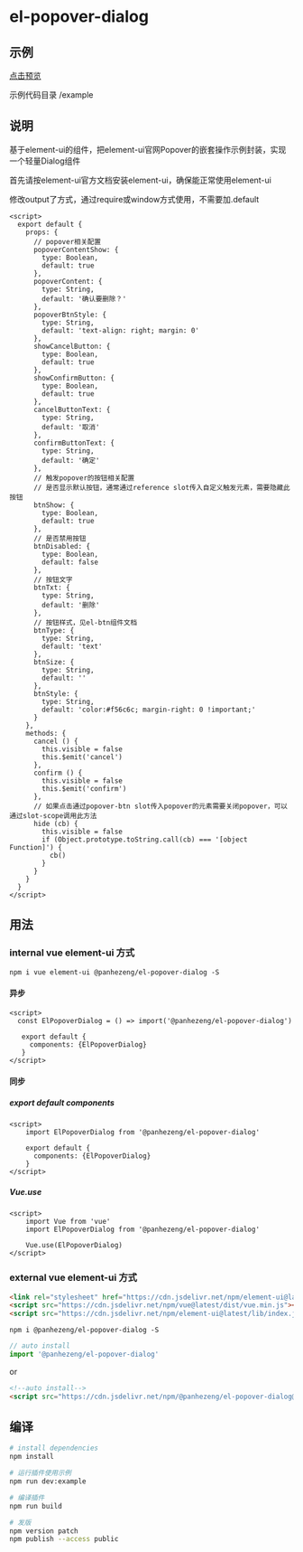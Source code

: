 # el-popover-dialog

## 示例

[点击预览](https://panhezeng.github.io/el-popover-dialog/)

示例代码目录 /example

## 说明

基于element-ui的组件，把element-ui官网Popover的嵌套操作示例封装，实现一个轻量Dialog组件

首先请按element-ui官方文档安装element-ui，确保能正常使用element-ui

修改output了方式，通过require或window方式使用，不需要加.default

```vue
<script>
  export default {
    props: {
      // popover相关配置
      popoverContentShow: {
        type: Boolean,
        default: true
      },
      popoverContent: {
        type: String,
        default: '确认要删除？'
      },
      popoverBtnStyle: {
        type: String,
        default: 'text-align: right; margin: 0'
      },
      showCancelButton: {
        type: Boolean,
        default: true
      },
      showConfirmButton: {
        type: Boolean,
        default: true
      },
      cancelButtonText: {
        type: String,
        default: '取消'
      },
      confirmButtonText: {
        type: String,
        default: '确定'
      },
      // 触发popover的按钮相关配置
      // 是否显示默认按钮，通常通过reference slot传入自定义触发元素，需要隐藏此按钮
      btnShow: {
        type: Boolean,
        default: true
      },
      // 是否禁用按钮
      btnDisabled: {
        type: Boolean,
        default: false
      },
      // 按钮文字
      btnTxt: {
        type: String,
        default: '删除'
      },
      // 按钮样式，见el-btn组件文档
      btnType: {
        type: String,
        default: 'text'
      },
      btnSize: {
        type: String,
        default: ''
      },
      btnStyle: {
        type: String,
        default: 'color:#f56c6c; margin-right: 0 !important;'
      }
    },
    methods: {
      cancel () {
        this.visible = false
        this.$emit('cancel')
      },
      confirm () {
        this.visible = false
        this.$emit('confirm')
      },
      // 如果点击通过popover-btn slot传入popover的元素需要关闭popover，可以通过slot-scope调用此方法
      hide (cb) {
        this.visible = false
        if (Object.prototype.toString.call(cb) === '[object Function]') {
          cb()
        }
      }
    }
  }
</script>
```

## 用法

### internal vue element-ui 方式

`npm i vue element-ui @panhezeng/el-popover-dialog -S`

#### 异步
```vue
<script>
  const ElPopoverDialog = () => import('@panhezeng/el-popover-dialog')
 
   export default {
     components: {ElPopoverDialog}
   }
</script>
```

#### 同步

##### export default components
```vue
<script>
    import ElPopoverDialog from '@panhezeng/el-popover-dialog'

    export default {
      components: {ElPopoverDialog}
    }
</script>
```

##### Vue.use
```vue
<script>
    import Vue from 'vue'
    import ElPopoverDialog from '@panhezeng/el-popover-dialog'

    Vue.use(ElPopoverDialog)
</script>
```

### external vue element-ui 方式

```html
<link rel="stylesheet" href="https://cdn.jsdelivr.net/npm/element-ui@latest/lib/theme-chalk/index.css">
<script src="https://cdn.jsdelivr.net/npm/vue@latest/dist/vue.min.js"></script>
<script src="https://cdn.jsdelivr.net/npm/element-ui@latest/lib/index.js"></script>
```

`npm i @panhezeng/el-popover-dialog -S`

```javascript
// auto install
import '@panhezeng/el-popover-dialog'
```
or 
```html
<!--auto install-->
<script src="https://cdn.jsdelivr.net/npm/@panhezeng/el-popover-dialog@latest/dist/el-popover-dialog.min.js"></script>
```

## 编译

``` bash
# install dependencies
npm install

# 运行插件使用示例
npm run dev:example

# 编译插件
npm run build

# 发版
npm version patch
npm publish --access public

```


